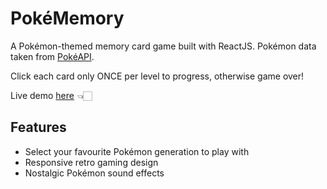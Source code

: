 # PokéMemory
A Pokémon-themed memory card game built with ReactJS. Pokémon data taken from [PokéAPI](https://pokeapi.co/).

Click each card only ONCE per level to progress, otherwise game over!

Live demo [here](https://xinweny.github.io/memory-card-game) 👈🏻

## Features
- Select your favourite Pokémon generation to play with
- Responsive retro gaming design
- Nostalgic Pokémon sound effects

